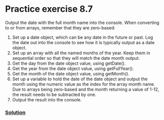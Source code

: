 # Practice exercise 8.7
Output the date with the full month name into the console. When converting to or
from arrays, remember that they are zero-based:
1. Set up a date object, which can be any date in the future or past. Log the date
out into the console to see how it is typically output as a date object.
2. Set up an array with all the named months of the year. Keep them in
sequential order so that they will match the date month output.
3. Get the day from the date object value, using getDate().
4. Get the year from the date object value, using getFullYear().
5. Get the month of the date object value, using getMonth().
6. Set up a variable to hold the date of the date object and output the month
using the numeric value as the index for the array month name. Due to
arrays being zero-based and the month returning a value of 1-12, the result
needs to be subtracted by one.
7. Output the result into the console.

### [Solution](./app.js)